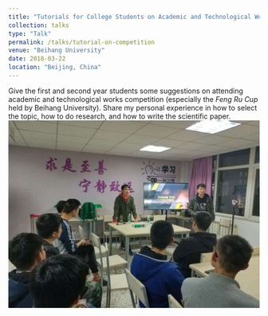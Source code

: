 ```yaml
---
title: "Tutorials for College Students on Academic and Technological Works Competition "
collection: talks
type: "Talk"
permalink: /talks/tutorial-on-competition
venue: "Beihang University"
date: 2018-03-22
location: "Beijing, China"
---
```


Give the first and second year students some suggestions on attending academic and technological works competition (especially the _Feng Ru Cup_ held by Beihang University). Share my personal experience in how to select the topic, how to do research, and how to write the scientific paper.
![here](/images/fengrubei1.jpg)

